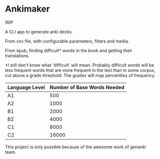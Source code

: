 # Ankimaker

WIP

A CLI app to generate anki decks.

From csv file, with configurable parameters, filters and media.

From epub, finding difficult* words in the book and getting their translations.

*I still don't know what 'difficult' will mean. Probably difficult words will be less frequent words that are more frequent in the text than in some corpus, cut above a grade threshold. The grades will map percentiles of frequency.

| Language Level	| Number of Base Words Needed |
| ----- | ------ |
| A1 |	500|
| A2 |	1000|
| B1 |	2000|
| B2 |	4000|
| C1 | 8000|
| C2 |	16000|


This project is only possible because of the awesome work of genanki team.